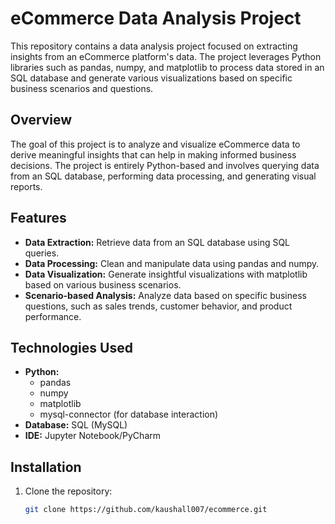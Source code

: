 # eCommerce Data Analysis Project

This repository contains a data analysis project focused on extracting insights from an eCommerce platform's data. The project leverages Python libraries such as pandas, numpy, and matplotlib to process data stored in an SQL database and generate various visualizations based on specific business scenarios and questions.


## Overview

The goal of this project is to analyze and visualize eCommerce data to derive meaningful insights that can help in making informed business decisions. The project is entirely Python-based and involves querying data from an SQL database, performing data processing, and generating visual reports.

## Features

- **Data Extraction:** Retrieve data from an SQL database using SQL queries.
- **Data Processing:** Clean and manipulate data using pandas and numpy.
- **Data Visualization:** Generate insightful visualizations with matplotlib based on various business scenarios.
- **Scenario-based Analysis:** Analyze data based on specific business questions, such as sales trends, customer behavior, and product performance.

## Technologies Used

- **Python:** 
  - pandas
  - numpy
  - matplotlib
  - mysql-connector (for database interaction)
- **Database:** SQL (MySQL)
- **IDE:** Jupyter Notebook/PyCharm

## Installation

1. Clone the repository:

   ```bash
   git clone https://github.com/kaushall007/ecommerce.git
